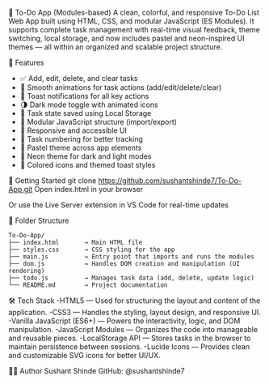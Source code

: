 📝 To-Do App (Modules-based)
A clean, colorful, and responsive To-Do List Web App built using HTML, CSS, and modular JavaScript (ES Modules). It supports complete task management with real-time visual feedback, theme switching, local storage, and now includes pastel and neon-inspired UI themes — all within an organized and scalable project structure.

📌 Features  
- ✅ Add, edit, delete, and clear tasks  
- 🔄 Smooth animations for task actions (add/edit/delete/clear)  
- 🔔 Toast notifications for all key actions  
- 🌗 Dark mode toggle with animated icons  
- 🧠 Task state saved using Local Storage  
- 🧩 Modular JavaScript structure (import/export)  
- 📱 Responsive and accessible UI  
- 🔢 Task numbering for better tracking  
- 🎨 Pastel theme across app elements  
- 🌈 Neon theme for dark and light modes  
- 🎯 Colored icons and themed toast styles


🚀 Getting Started
git clone https://github.com/sushantshinde7/To-Do-App.git
Open index.html in your browser

Or use the Live Server extension in VS Code for real-time updates

📁 Folder Structure
```
To-Do-App/
├── index.html       → Main HTML file
├── styles.css       → CSS styling for the app
├── main.js          → Entry point that imports and runs the modules
├── dom.js           → Handles DOM creation and manipulation (UI rendering)
├── todo.js          → Manages task data (add, delete, update logic)
└── README.md        → Project documentation
```
🛠 Tech Stack
-HTML5 — Used for structuring the layout and content of the application.
-CSS3 — Handles the styling, layout design, and responsive UI.
-Vanilla JavaScript (ES6+) — Powers the interactivity, logic, and DOM manipulation.
-JavaScript Modules — Organizes the code into manageable and reusable pieces.
-LocalStorage API — Stores tasks in the browser to maintain persistence between sessions.
-Lucide Icons — Provides clean and customizable SVG icons for better UI/UX.

🙋‍♂️ Author
Sushant Shinde
GitHub: @sushantshinde7

